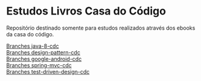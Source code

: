# Estudos Livros Casa do Código

Repositório destinado somente para estudos realizados através dos ebooks da casa do código.

[Branches java-8-cdc](https://github.com/michael-artes/estudos-cdc/tree/java-8-cdc)<br>
[Branches design-pattern-cdc](https://github.com/michael-artes/estudos-cdc/tree/design-pattern-cdc)<br>
[Branches google-android-cdc](https://github.com/michael-artes/estudos-cdc/tree/google-android-cdc)<br>
[Branches spring-mvc-cdc](https://github.com/michael-artes/estudos-cdc/tree/spring-mvc-cdc)<br>
[Branches test-driven-design-cdc](https://github.com/michael-artes/estudos-cdc/tree/test-driven-design-cdc)
